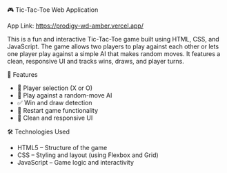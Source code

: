 🎮 Tic-Tac-Toe Web Application

App Link: https://prodigy-wd-amber.vercel.app/

This is a fun and interactive Tic-Tac-Toe game built using HTML, CSS, and JavaScript. The game allows two players to play against each other or lets one player play against a simple AI that makes random moves. It features a clean, responsive UI and tracks wins, draws, and player turns.

🚀 Features

- 👤 Player selection (X or O)
- 🧠 Play against a random-move AI
- ✅ Win and draw detection
- 🔄 Restart game functionality
- 🎨 Clean and responsive UI

🛠️ Technologies Used

- HTML5 – Structure of the game
- CSS – Styling and layout (using Flexbox and Grid)
- JavaScript – Game logic and interactivity
